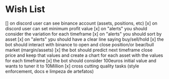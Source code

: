 # Wish List

[] on discord user can see binance account (assets, positions, etc)
[x] on discord user can set minimum profit value
[x] on "alerts" you should consider the variation for each timeframe
[x] on "alerts" you should sort by asset
[x] on "alerts" ypu should have a clear line saying buy/sell/hold
[x] the bot should interact with binance to open and close position/or bear/bull market (margin/assets)
[x] the bot should predict next timeframe close price and keep that values and create a chart for each asset with the values for each timeframe
[x] the bot should consider 100euros initial value and wants to tuner it to 10Million
[x] cross cutting quality tasks (style enforcement, docs e limpeza de artefatos)

